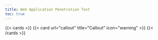 ```yaml
---
title: Web Application Penetration Test
toc: true
---
```


{{< cards >}}
  {{< card url="callout" title="Callout" icon="warning" >}}
{{< /cards >}}